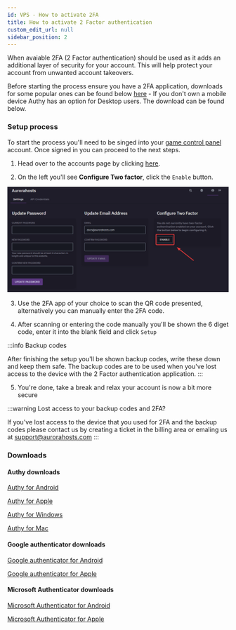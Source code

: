 ```yaml
---
id: VPS - How to activate 2FA 
title: How to activate 2 Factor authentication
custom_edit_url: null
sidebar_position: 2
---
```


When avaiable 2FA (2 Factor authentication) should be used as it adds an additional layer of security for your account. This will help protect your account from unwanted account takeovers.

Before starting the process ensure you have a 2FA application, downloads for some popular ones can be found below [here](#downloads) - If you don't own a mobile device Authy has an option for Desktop users. The download can be found below.

### Setup process

To start the process you'll need to be singed into your [game control panel](https://gp.aurorahosts.com) account. Once signed in you can proceed to the next steps.

1. Head over to the accounts page by clicking [here](https://gp.aurorahosts.com/account).

2. On the left you'll see **Configure Two factor**, click the `Enable` button.

![2FA](../../images/Game_servers/Enable_2FA/1_2FA.png)

3. Use the 2FA app of your choice to scan the QR code presented, alternatively you can manually enter the 2FA code.

4. After scanning or entering the code manually you'll be shown the 6 diget code, enter it into the blank field and click `Setup`

:::info Backup codes

After finishing the setup you'll be shown backup codes, write these down and keep them safe. The backup codes are to be used when you've lost access to the device with the 2 Factor authentication application.
:::

5. You're done, take a break and relax your account is now a bit more secure

:::warning Lost access to your backup codes and 2FA?

If you've lost access to the device that you used for 2FA and the backup codes please contact us by creating a ticket in the billing area or emaling us at [support@aurorahosts.com](mailto:support@aurorahosts.com)
:::

### Downloads

#### Authy downloads

[Authy for Android](https://play.google.com/store/apps/details?id=com.authy.authy&hl=en_CA&gl=US)

[Authy for Apple](https://apps.apple.com/us/app/twilio-authy/id494168017)

[Authy for Windows](https://electron.authy.com/download?channel=stable&arch=x64&platform=win32&version=latest&product=authy)

[Authy for Mac](https://electron.authy.com/download?channel=stable&arch=x64&platform=darwin&version=latest&product=authy)

#### Google authenticator downloads
[Google authenticator for Android](https://play.google.com/store/apps/details?id=com.google.android.apps.authenticator2&hl=en_CA&gl=US)

[Google authenticator for Apple](https://apps.apple.com/ca/app/google-authenticator/id388497605)

#### Microsoft Authenticator downloads

[Microsoft Authenticator for Android](https://play.google.com/store/apps/details?id=com.azure.authenticator&hl=en_CA&gl=US)

[Microsoft Authenticator for Apple](https://apps.apple.com/ca/app/microsoft-authenticator/id983156458)
